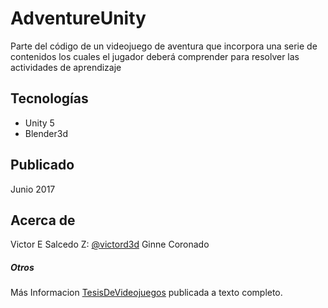 # AdventureUnity
Parte del código de un videojuego de aventura que incorpora una serie de contenidos los cuales el jugador deberá comprender para resolver las actividades de aprendizaje 

## Tecnologías
* Unity 5
* Blender3d

## Publicado
Junio 2017

## Acerca de
Victor E Salcedo Z: [@victord3d](https://twitter.com/victord3d)
Ginne Coronado

##### Otros
Más Informacion [TesisDeVideojuegos]([https://openwebinars.net/cursos/unity-videojuegos-2d/](https://victord3d.wordpress.com/portafolio/tesis-de-videojuegos/)) publicada a texto completo.
